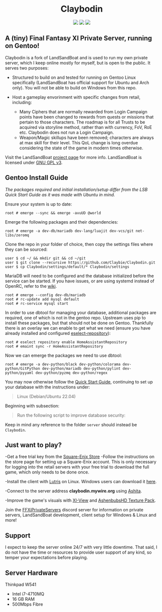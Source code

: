 <p align="center">
    <h1 align="center">Claybodin</h1>
</p>

<p align="center">
<a href="https://github.com/Claybie/claybodin/actions/workflows/build.yml?query=base"><img src="https://github.com/claybie/claybodin/actions/workflows/build.yml/badge.svg"/></a>
<a href="https://github.com/Claybie/claybodin/actions/workflows/codeql-analysis.yml?query=base"><img src="https://github.com/claybie/claybodin/actions/workflows/codeql-analysis.yml/badge.svg"/></a>
<a href="https://www.gnu.org/licenses/gpl-3.0"><img src="https://img.shields.io/badge/License-GPLv3-blue.svg"/></a>

</p>

## A (tiny) Final Fantasy XI Private Server, running on Gentoo!

Claybodin is a fork of LandSandBoat and is used to run my own private server, which I keep online mostly for myself, but is open to the public. It serves two purposes:

-   Structured to build on and tested for running on Gentoo Linux specifically (LandSandBoat has official support for Ubuntu and Arch only). You will not be able to build on Windows from this repo.

-   Host a gameplay envorinment with specific changes from retail, including:
    -   Many Ciphers that are normally rewarded from Login Campaign points have been changed to rewards from quests or missions that pertain to those characters. The roadmap is for all Trusts to be acquired via storyline method, rather than with currency, FoV, RoE etc. Claybodin does not run a Login Campaign. 
    -   Weapon/Magic skillups have been removed; characters are always at max skill for their level. This QoL change is long overdue considering the state of the game in modern times otherwise.

Visit the LandSandBoat [project page](https://github.com/LandSandBoat/server/) for more info. LandSandBoat is licensed under [GNU GPL v3](https://github.com/LandSandBoat/server/blob/base/LICENSE).

## Gentoo Install Guide

*The packages required and initial installation/setup differ from the LSB Quick Start Guide as it was made with Ubuntu in mind.*

Ensure your system is up to date:
```
root # emerge --sync && emerge -avuUD @world
```
Emerge the following packages and their dependencies: 
```
root # emerge -a dev-db/mariadb dev-lang/luajit dev-vcs/git net-libs/zeromq
```
Clone the repo in your folder of choice, then copy the settings files where they can be sourced:
```
user $ cd ~/ && mkdir git && cd ~/git 
user $ git clone --recursive https://github.com/Claybie/Claybodin.git
user $ cp Claybodin/settings/default/* Claybodin/settings
```
MariaDB will need to be configured and the database initialized before the service can be started. If you have issues, or are using systemd instead of OpenRC, refer to the [wiki](https://wiki.gentoo.org/wiki/MariaDB).
```
root # emerge --config dev-db/mariadb
root # rc-update add mysql default
root # rc-service mysql start
```
In order to use dbtool for managing your database, additional packages are required, one of which is not in the gentoo repo. Upstream uses pip to install these packages, but that should not be done on Gentoo. Thankfully there is an overlay we can enable to get what we need (ensure you have already installed and configured [eselect-repository](https://wiki.gentoo.org/wiki/Eselect/Repository)):
```
root # eselect repository enable HomeAssistantRepository
root # emaint sync -r HomeAssistantRepository
```
Now we can emerge the packages we need to use dbtool:
```
root # emerge -a dev-python/black dev-python/colorama dev-python/GitPython dev-python/mariadb dev-python/pylint dev-python/pyyaml dev-python/pyzmq dev-python/regex 
```
You may now otherwise follow the [Quick Start Guide](https://github.com/LandSandBoat/server/wiki/Quick-Start-Guide), continuing to set up your database with the instructions under: 
> Linux (Debian/Ubuntu 22.04)

Beginning with subsection:
> Run the following script to improve database security:

Keep in mind any reference to the folder ```server``` should instead be ```Claybodin```.

## Just want to play?

-Get a free trial key from the [Square-Enix Store](https://store.na.square-enix-games.com/en_US/product/442968/final-fantasy-xi-free-trial-pc-download)
	-Follow the instructions on the store page for setting up a Square-Enix account. This is only necessary for logging into the retail servers with your free trial to download the full game, which only needs to be done once. 

-Install the client with [Lutris](https://lutris.net/games/final-fantasy-xi-online/) on Linux. Windows users can download it [here](http://www.playonline.com/ff11us/download/media/install_win.html).

-Connect to the server address <b>claybodin.mywire.org</b> using [Ashita](https://ashitaxi.com/). 

-Improve the game's visuals with [XI-View](https://github.com/Caradog/XI-View) and [AshenbubsHD Texture Pack](https://www.nexusmods.com/finalfantasy11/mods/1).

Join the [FFXiPrivateServers](https://discord.gg/THnWnC9fjr) discord server for information on private servers, LandSandBoat development, client setup for Windows & Linux and more!

## Support

I expect to keep the server online 24/7 with very little downtime. That said, I do not have the time or resources to provide user support of any kind, so temper your expectations before playing.

## Server Hardware

Thinkpad W541
<ul>
    <li>Intel i7-4710MQ</li>
    <li>16 GB RAM</li>
    <li>500Mbps Fibre</li>
</ul>
